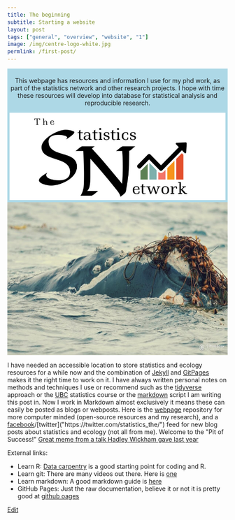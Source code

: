 ```yaml
---
title: The beginning
subtitle: Starting a website
layout: post
tags: ["general", "overview", "website", "1"]
image: /img/centre-logo-white.jpg
permlink: /first-post/
---
```


<div style="padding:5px; text-align:center; background-color:lightblue;">
 
  <div class="banner-content">
    <p>This webpage has resources and information I use for my phd work, as part of the statistics network and other research projects. I hope with time these resources will develop into database for statistical analysis and reproducible research.</p>
 <img src="/img/background-image.png" alt="An orginal statistic logo" align="center" width = "600" height = "200"/>
 </div>
</div>

<img src="/img/background-image.jpg" alt="A drawing of a raven perched on a tree branch." align="center" width = "800" height = "350"/>

I have needed an accessible location to store statistics and ecology resources for a while now and the combination of [Jekyll]("https://jekyllrb.com/") and [GitPages]("https://pages.github.com/") makes it the right time to work on it. I have always written personal notes on methods and techniques I use or recommend such as the [tidyverse]("https://www.tidyverse.org/learn/") approach or the [UBC]("https://stat545.com/") statistics course or the [markdown]("https://en.wikipedia.org/wiki/Markdown") script I am writing this post in. Now I work in Markdown almost exclusively it means these can easily be posted as blogs or webposts. Here is the [webpage]("https://davan690.github.io/") repository for more computer minded (open-source resources and my research), and a [facebook]("https://www.facebook.com/StatisticsNetwork/")/[twitter]("https://twitter.com/statistics_the/") feed for new blog posts about statistics and ecology (not all from me). Welcome to the "Pit of Success!" [Great meme from a talk Hadley Wickham gave last year](https://i.imgur.com/7J1bEaJ.mp4/)

External links:

- Learn R: [Data carpentry]("https://datacarpentry.org/") is a good starting point for coding and R.
- Learn git: There are many videos out there. Here is [one]("https://www.youtube.com/watch?v=HVsySz-h9r4")
- Learn markdown: A good markdown guide is [here]("http://www.markdowntutorial.com/")
- GitHub Pages: Just the raw documentation, believe it or not it is pretty good  at [github oages]("https://pages.github.com/")

<a href="{{ site.github.repository_url }}/tree/master/{{ page.relative_path }}">Edit</a>